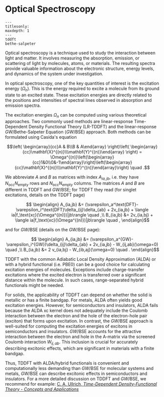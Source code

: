 # Optical Spectroscopy

```{toctree}
---
titlesonly:
maxdepth: 1
---
tddft
bethe-salpeter
```
Optical spectroscopy is a technique used to study the interaction between light and matter.
It involves measuring the absorption, emission, or scattering of light by molecules, atoms, 
or materials. The resulting spectra provide valuable information about the electronic structure, 
energy levels, and dynamics of the system under investigation.

In optical spectroscopy, one of the key quantities of interest is the excitation energy ($\Omega_n$). 
This is the energy required to excite a molecule from its ground state to an excited state. 
These excitation energies are directly related to the positions and 
intensities of spectral lines observed in absorption and emission spectra.

The excitation energies $\Omega_n$ can be computed using various theoretical approaches. 
Two commonly used methods are linear-response Time-Dependent Density Functional Theory (LR-TDDFT) and 
the linear-response *GW*/Bethe-Salpeter Equation (*GW*/BSE) approach. Both methods can be formulated using
Casida's equation

$$\left( \begin{array}{cc}A &  B\\B &  A\end{array} \right)\left( \begin{array}{cc}\mathbf{X}^{(n)}\\\mathbf{Y}^{(n)}\end{array} \right) = \Omega^{(n)}\left(\begin{array}{cc}1&0\\0&-1\end{array}\right)\left(\begin{array}{cc}\mathbf{X}^{(n)}\\\mathbf{Y}^{(n)}\end{array}\right) \quad .$$

We abbreviate $A$ and $B$ as matrices with index $A_{ia,jb}$, i.e. they have
$N_\mathrm{occ}N_\mathrm{empty}$ rows and $N_\mathrm{occ}N_\mathrm{empty}$ columns.
The matrices $A$ and $B$ are different in TDDFT and *GW*/BSE; for TDDFT they read (for singlet excitations, details on the TDDFT page)

$$ \begin{align}
    A_{ia,jb} &= (\varepsilon_a^\text{DFT}-\varepsilon_i^\text{DFT}\delta_{ij}\delta_{ab} + 
    2v_{ia,jb} + \langle ia|f_\text{xc}(\Omega^{(n)})|jb\rangle \quad ,\\
    B_{ia,jb} &= 2v_{ia,bj} +  \langle ia|f_\text{xc}(\Omega^{(n)})|jb\rangle \quad ,
\end{align}$$

and for *GW*/BSE (details on the *GW*/BSE page):

$$ \begin{align}
    A_{ia,jb} &= (\varepsilon_a^{GW}-\varepsilon_i^{GW})\delta_{ij}\delta_{ab} + 
    2v_{ia,jb} - W_{ij,ab}(\omega=0) \quad ,\\
    B_{ia,jb} &= 2 v_{ia,bj} - W_{ib,aj}(\omega=0) \quad .
\end{align}$$

TDDFT with the common Adiabatic Local Density Approximation (ALDA) or with a hybrid functional (i.e. PBE0) can be a good choice for calculating excitation energies of molecules. 
Exceptions include charge-transfer excitations where the excited electron is transferred over a significant distance within the molecule. 
In such cases, range-separated hybrid functionals might be needed.


For solids, the applicability of TDDFT can depend on whether the solid is metallic or has a finite bandgap. For metals, ALDA often yields good excitation energies. 
However, for semiconductors and insulators, ALDA fails because the ALDA xc kernel does not adequately include the Coulomb interaction between the electron and the hole of 
the electron-hole pair (exciton) that forms upon excitation.
In contrast, the *GW*/BSE approach is well-suited for computing the excitation energies of excitons in semiconductors and insulators. 
*GW*/BSE accounts for the attractive interaction between the electron and hole in the A-matrix via the screened Coulomb interaction $W_{ij,ab}$. 
This inclusion is crucial for accurately describing excitonic effects, which are significant in materials with a finite bandgap. 


Thus, TDDFT with ALDA/hybrid functionals is convenient and computationally less demanding than *GW*/BSE for molecular systems and metals, 
*GW*/BSE can describe excitonic effects in semiconductors and insulators.
For a more detailed discussion on TDDFT and *GW*/BSE, we recommend for example: 
[C. A. Ullrich, *Time-Dependent Density-Functional Theory - Concepts and Applications*](https://doi.org/10.1093/acprof:oso/9780199563029.001.0001)






